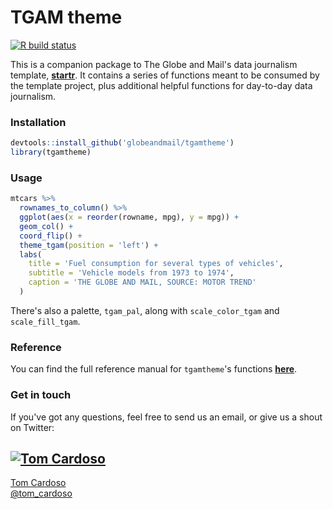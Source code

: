 # TGAM theme

<!-- badges: start -->
[![R build status](https://github.com/globeandmail/tgamtheme/workflows/R-CMD-check/badge.svg)](https://github.com/globeandmail/tgamtheme/actions)
<!-- badges: end -->

This  is a companion package to The Globe and Mail's data journalism template, [**startr**](https://www.github.com/globeandmail/startr). It contains a series of functions meant to be consumed by the template project, plus additional helpful functions for day-to-day data journalism.

### Installation

```r
devtools::install_github('globeandmail/tgamtheme')
library(tgamtheme)
```

### Usage

```r
mtcars %>%
  rownames_to_column() %>%
  ggplot(aes(x = reorder(rowname, mpg), y = mpg)) +
  geom_col() +
  coord_flip() +
  theme_tgam(position = 'left') +
  labs(
    title = 'Fuel consumption for several types of vehicles',
    subtitle = 'Vehicle models from 1973 to 1974',
    caption = 'THE GLOBE AND MAIL, SOURCE: MOTOR TREND'
  )
```

There's also a palette, `tgam_pal`, along with `scale_color_tgam` and `scale_fill_tgam`.

### Reference

You can find the full reference manual for `tgamtheme`'s functions [**here**](https://globeandmail.github.io/tgamtheme).


### Get in touch

If you've got any questions, feel free to send us an email, or give us a shout on Twitter:

[![Tom Cardoso](https://avatars0.githubusercontent.com/u/2408118?v=3&s=200)](https://github.com/tomcardoso)
---
[Tom Cardoso](mailto:tcardoso@globeandmail.com) <br> [@tom_cardoso](https://www.twitter.com/tom_cardoso)
